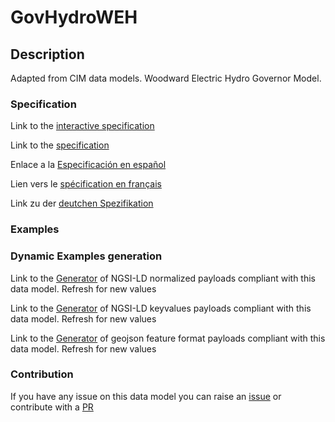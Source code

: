 # GovHydroWEH

## Description 

Adapted from CIM data models. Woodward Electric Hydro Governor Model.
### Specification

Link to the [interactive specification](https://swagger.lab.fiware.org/?url=https://smart-data-models.github.io/dataModel.EnergyCIM/GovHydroWEH/swagger.yaml)

Link to the [specification](https://smart-data-models.github.io/dataModel.EnergyCIM/GovHydroWEH/doc/spec.md)

Enlace a la [Especificación en español](https://smart-data-models.github.io/dataModel.EnergyCIM/GovHydroWEH/doc/spec_ES.md)

Lien vers le [spécification en français](https://smart-data-models.github.io/dataModel.EnergyCIM/GovHydroWEH/doc/spec_FR.md)

Link zu der [deutchen Spezifikation](https://smart-data-models.github.io/dataModel.EnergyCIM/GovHydroWEH/doc/spec_DE.md)
### Examples
### Dynamic Examples generation

Link to the [Generator](https://smartdatamodels.org/extra/ngsi-ld_generator_v0.92.php?schemaUrl=https://raw.githubusercontent.com/smart-data-models/dataModel.EnergyCIM/master/GovHydroWEH/schema.json&email=info@smartdatamodels.org) of NGSI-LD normalized payloads compliant with this data model. Refresh for new values

Link to the [Generator](https://smartdatamodels.org/extra/ngsi-ld_generator_keyvalues_v0.92.php?schemaUrl=https://raw.githubusercontent.com/smart-data-models/dataModel.EnergyCIM/master/GovHydroWEH/schema.json&email=info@smartdatamodels.org) of NGSI-LD keyvalues payloads compliant with this data model. Refresh for new values

Link to the [Generator](https://smartdatamodels.org/extra/geojson_features_generator_v1.0.php?schemaUrl=https://raw.githubusercontent.com/smart-data-models/dataModel.EnergyCIM/master/GovHydroWEH/schema.json&email=info@smartdatamodels.org) of geojson feature format payloads compliant with this data model. Refresh for new values
### Contribution

 If you have any issue on this data model you can raise an [issue](https://github.com/smart-data-models/dataModel.EnergyCIM/issues)  or contribute with a [PR](https://github.com/smart-data-models/dataModel.EnergyCIM/pulls)
